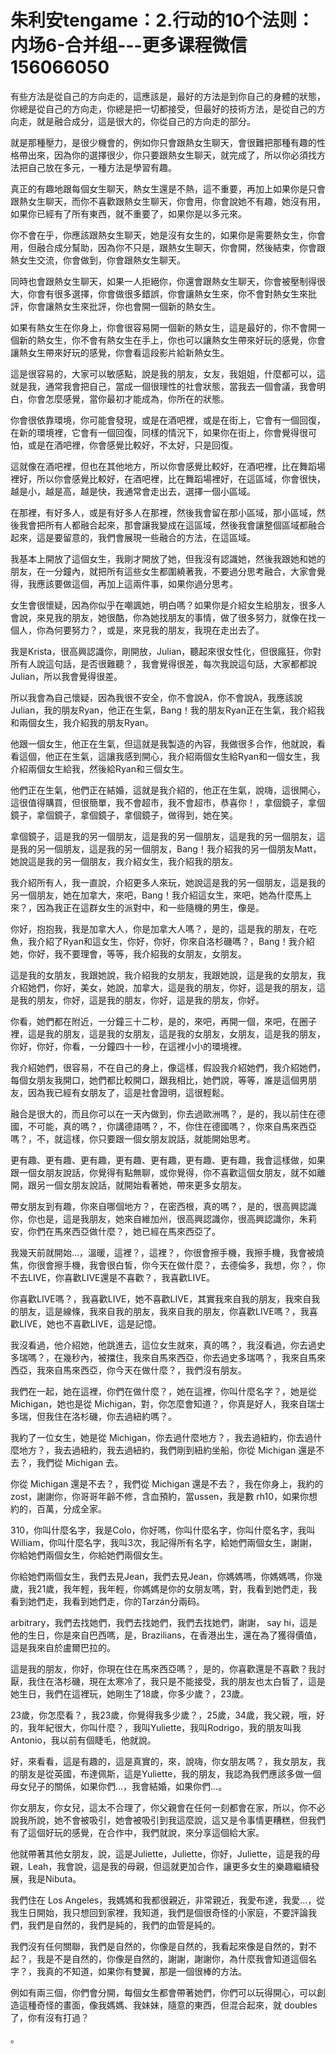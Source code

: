 # 朱利安tengame：2.行动的10个法则：内场6-合并组---更多课程微信156066050

有些方法是從自己的方向走的，這應該是，最好的方法是到你自己的身體的狀態，你總是從自己的方向走，你總是把一切都接受，但最好的技術方法，是從自己的方向走，就是融合成分，這是很大的，你從自己的方向走的部分。

就是那種壓力，是很少機會的，例如你只會跟熱女生聊天，會很難把那種有趣的性格帶出來，因為你的選擇很少，你只要跟熱女生聊天，就完成了，所以你必須找方法把自己放在多元，一種方法是學習有趣。

真正的有趣地跟每個女生聊天，熱女生還是不熱，這不重要，再加上如果你是只會跟熱女生聊天，而你不喜歡跟熱女生聊天，你會用，你會說她不有趣，她沒有用，如果你已經有了所有東西，就不重要了，如果你是以多元來。

你不會在乎，你應該跟熱女生聊天，她是沒有女生的，如果你是需要熱女生，你會用，但融合成分幫助，因為你不只是，跟熱女生聊天，你會開，然後結束，你會跟熱女生交流，你會做到，你會跟熱女生聊天。

同時也會跟熱女生聊天，如果一人拒絕你，你還會跟熱女生聊天，你會被壓制得很大，你會有很多選擇，你會做很多錯誤，你會讓熱女生來，你不會對熱女生來批評，你會讓熱女生來批評，你也會開一個新的熱女生。

如果有熱女生在你身上，你會很容易開一個新的熱女生，這是最好的，你不會開一個新的熱女生，你不會有熱女生在手上，你也可以讓熱女生帶來好玩的感覺，你會讓熱女生帶來好玩的感覺，你會看這段影片給新熱女生。

這是很容易的，大家可以敏感點，說是我的朋友，女友，我姐姐，什麼都可以，這就是我，通常我會把自己，當成一個很理性的社會狀態，當我去一個會議，我會明白，你會怎麼感覺，當你最初才能成為，你所在的狀態。

你會很依靠環境，你可能會發現，或是在酒吧裡，或是在街上，它會有一個回復，在新的環境裡，它會有一個回復，同樣的情況下，如果你在街上，你會覺得很可怕，或是在酒吧裡，你會感覺比較好，不太好，只是回復。

這就像在酒吧裡，但也在其他地方，所以你會感覺比較好，在酒吧裡，比在舞蹈場裡好，所以你會感覺比較好，在酒吧裡，比在舞蹈場裡好，在這區域，你會很快，越是小，越是高，越是快，我通常會走出去，選擇一個小區域。

在那裡，有好多人，或是有好多人在那裡，然後我會留在那小區域，那小區域，然後我會把所有人都融合起來，那會讓我變成在這區域，然後我會讓整個區域都融合起來，這是要留意的，我們會展現一些融合的方法，在這區域。

我基本上開放了這個女生，我剛才開放了她，但我沒有認識她，然後我跟她和她的朋友，在一分鐘內，就把所有這些女生都圍繞著我，不要過分思考融合，大家會覺得，我應該要做這個，再加上這兩件事，如果你過分思考。

女生會很懷疑，因為你似乎在嘲諷她，明白嗎？如果你是介紹女生給朋友，很多人會說，來見我的朋友，她很酷，你為她找朋友的事情，做了很多努力，就像在找一個人，你為何要努力？，或是，來見我的朋友，我現在走出去了。

我是Krista，很高興認識你，剛開放，Julian，聽起來很女性化，但很瘋狂，你對所有人說這句話，是否很難聽？，我會覺得很差，每次我說這句話，大家都都說Julian，所以我會覺得很差。

所以我會為自己懷疑，因為我很不安全，你不會說A，你不會說A，我應該說Julian，我的朋友Ryan，他正在生氣，Bang！我的朋友Ryan正在生氣，我介紹我和兩個女生，我介紹我的朋友Ryan。

他跟一個女生，他正在生氣，但這就是我製造的內容，我做很多合作，他就說，看看這個，他正在生氣，這讓我感到開心，我介紹兩個女生給Ryan和一個女生，我介紹兩個女生給我，然後給Ryan和三個女生。

他們正在生氣，他們正在結婚，這就是我介紹的，他正在生氣，說嗨，這很開心，這很值得購買，但很簡單，我不會超市，我不會超市，恭喜你！，拿個鏡子，拿個鏡子，拿個鏡子，拿個鏡子，拿個鏡子，做得到，她在笑。

拿個鏡子，這是我的另一個朋友，這是我的另一個朋友，這是我的另一個朋友，這是我的另一個朋友，這是我的另一個朋友，Bang！我介紹我的另一個朋友Matt，她說這是我的另一個朋友，我介紹女生，我介紹我的朋友。

我介紹所有人，我一直說，介紹更多人來玩，她說這是我的另一個朋友，這是我的另一個朋友，她在加拿大，來吧，Bang！我介紹這女生，來吧，她為什麼馬上來？，因為我正在這群女生的派對中，和一些隨機的男生，像是。

你好，抱抱我，我是加拿大人，你是加拿大人嗎？，是的，這是我的朋友，在吃魚，我介紹了Ryan和這女生，你好，你好，你來自洛杉磯嗎？，Bang！我介紹她，你好，我不要理會，等等，我介紹我的女朋友，女朋友。

這是我的女朋友，我跟她說，我介紹我的女朋友，我跟她說，這是我的女朋友，我介紹她們，你好，美女，她說，加拿大，這是我的朋友，你好，這是我的朋友，這是我的朋友，你好，這是我的朋友，你好，這是我的朋友，你好。

你看，她們都在附近，一分鐘三十二秒，是的，來吧，再開一個，來吧，在圈子裡，這是我的朋友，這是我的女朋友，這是我的女朋友，女朋友，這是我的朋友，你好，你好，你看，一分鐘四十一秒，在這裡小小的環境裡。

我介紹她們，很容易，不在自己的身上，像這樣，假設我介紹她們，我介紹她們，每個女朋友我開口，她們都比較開口，跟我相比，她們說，等等，誰是這個男朋友，因為我已經有女朋友了，這是社會證明，這很輕鬆。

融合是很大的，而且你可以在一天內做到，你去過歐洲嗎？，是的，我以前住在德國，不可能，真的嗎？，你講德語嗎？，不，你住在德國嗎？，你來自馬來西亞嗎？，不，就這樣，你只要跟一個女朋友說話，就能開始思考。

更有趣、更有趣、更有趣，更有趣、更有趣，更有趣、更有趣，我會這樣做，如果跟一個女朋友說話，你覺得有點無聊，或你覺得，你不喜歡這個女朋友，就不如離開，跟另一個女朋友說話，就開始看著她，帶來更多女朋友。

帶女朋友到有趣，你來自哪個地方？，在密西根，真的嗎？，是的，很高興認識你，你也是，這是我朋友，她來自維加州，很高興認識你，很高興認識你，朱莉安，你們在馬來西亞做什麼？，她已經在馬來西亞了。

我幾天前就開始…，溫暖，這裡？，這裡？，你很會擦手機，我擦手機，我會被燒焦，你很會擦手機，我會很白皙，你今天在做什麼？，去德倫多，我想，你？，你不去LIVE，你喜歡LIVE還是不喜歡？，我喜歡LIVE。

你喜歡LIVE嗎？，我喜歡LIVE，她不喜歡LIVE，其實我來自我的朋友，我來自我的朋友，這是線條，我來自我的朋友，我來自我的朋友，你喜歡LIVE嗎？，我喜歡LIVE，她也不喜歡LIVE，這是記憶。

我沒看過，他介紹她，他跳進去，這位女生就來，真的嗎？，我沒看過，你去過史多瑞嗎？，在幾秒內，被擋住，我來自馬來西亞，你去過史多瑞嗎？，我來自馬來西亞，我來自馬來西亞，你今天在做什麼？，我們沒有朋友。

我們在一起，她在這裡，你們在做什麼？，她在這裡，你叫什麼名字？，她是從 Michigan，她也是從 Michigan，對，你怎麼會知道？，你真是好人，我來自瑞士多瑞，但我住在洛杉磯，你去過紐約嗎？。

我約了一位女生，她是從 Michigan，你去過什麼地方？，我去過紐約，你去過什麼地方？，我去過紐約，我去過紐約，我們剛到紐約坐船，你從 Michigan 還是不去？，我們從 Michigan 去。

你從 Michigan 還是不去？，我們從 Michigan 還是不去？，我在你身上，我約的 zost，謝謝你，你哥哥年齡不修，含血預約，當ussen，我是數 rh10，如果你想約的，百萬，分成全家。

310，你叫什麼名字，我是Colo，你好嗎，你叫什麼名字，你叫什麼名字，我叫William，你叫什麼名字，我叫3次，我記得所有名字，給她們兩個女生，謝謝，你給她們兩個女生，你給她們兩個女生。

你給她們兩個女生，我們去見Jean，我們去見Jean，你媽媽嗎，你媽媽嗎，你幾歲，我21歲，我年輕，我年輕，你媽媽是你的女朋友嗎，對，我看到她們走，我看到她們走，我看到她們走，你的Tarzán分兩码。

 arbitrary，我們去找她們，我們去找她們，我們去找她們，謝謝， say hi，這是他的生日，你是來自巴西嗎，是，Brazilians，在香港出生，還在為了獲得價值，這是我來自於盧爾巴拉的。

這是我的朋友，你好，你現在住在馬來西亞嗎？，是的，你喜歡還是不喜歡？我討厭，我住在洛杉磯，現在太寒冷了，我只是不能接受，我的朋友也太白皙了，這是她生日，我們在這裡玩，她剛生了18歲，你多少歲？，23歲。

23歲，你怎麼看？，我23歲，你覺得我多少歲？，25歲，34歲，我父親，哦，好的，我年紀很大，你叫什麼？，我叫Yuliette，我叫Rodrigo，我的朋友叫我Antonio，我以前有個睫毛，他就說。

好，來看看，這是有趣的，這是真實的，來，說嗨，你女朋友嗎？，我女朋友，我的朋友是從英國，布達佩斯，這是Yuliette，我的朋友，我認為我們應該多做一個母女兒子的關係，如果你們…，我會結婚，如果你們…。

你女朋友，你女兒，這太不合理了，你父親會在任何一刻都會在家，所以，你不必說我所說，她不會被吸引，她會被吸引到我這麼說，這又是令事情更糟糕，但我們有了這個好玩的感覺，在合作中，我們就說，來分享這個給大家。

他就帶著其他女朋友，說，這是Juliette，Juliette，你好，Juliette，這是我的母親，Leah，我會說，這是我的母親，但這就更加合作，讓更多女生的樂趣繼續發展，我是Nibuta。

我們住在 Los Angeles，我媽媽和我都很親近，非常親近，我愛布達，我愛…，從我生日開始，我只想回到家裡，我知道，我們是個很奇怪的小家庭，不要評論我們，我們是自然的，我們是純的，我們的血管是純的。

我們沒有任何關聯，我們是自然的，你像是自然的，我看起來像是自然的，對不起？，我是不是自然的，你像是自然的，謝謝，謝謝你，為什麼我會知道這個名字？，我真的不知道，如果你有雙翼，那是一個很棒的方法。

例如有兩三個，你們會分開，每個女生都會帶著她們，你們可以玩得開心，可以創造這種奇怪的畫面，像我媽媽、我妹妹，隨意的東西，但混合起來，就 doubles 了，你有沒有打過？

。